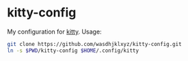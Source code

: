 # kitty-config
My configuration for [kitty](https://sw.kovidgoyal.net/kitty/). Usage:
```sh
git clone https://github.com/wasdhjklxyz/kitty-config.git
ln -s $PWD/kitty-config $HOME/.config/kitty
```
